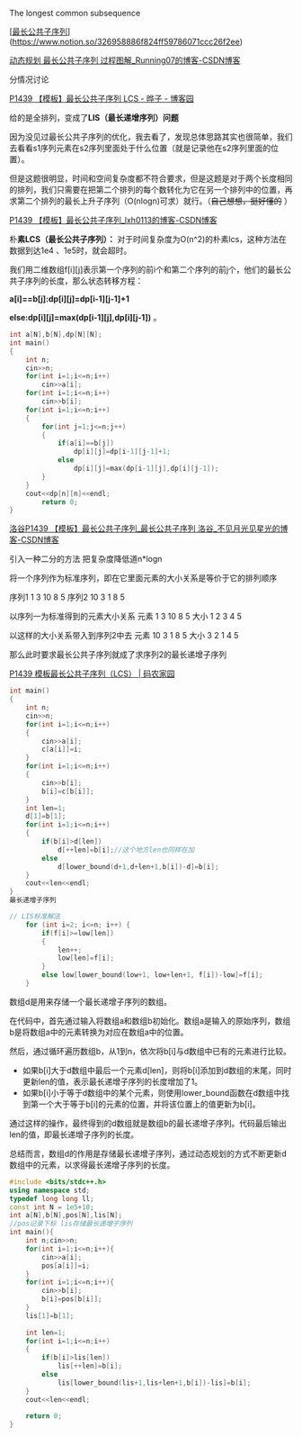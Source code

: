 The longest common subsequence

[[最长公共子序列](https://www.luogu.com.cn/problem/P1439?contestId=109467)](https://www.notion.so/326958886f824ff59786071ccc26f2ee) 

[动态规划 最长公共子序列 过程图解_Running07的博客-CSDN博客](https://blog.csdn.net/hrn1216/article/details/51534607)

分情况讨论

[P1439 【模板】最长公共子序列  LCS - 晔子 - 博客园](https://www.cnblogs.com/xiaoyezi-wink/p/11350594.html)

给的是全排列，变成了**LIS（最长递增序列）问题**

因为没见过最长公共子序列的优化，我去看了，发现总体思路其实也很简单，我们去看看s1序列元素在s2序列里面处于什么位置（就是记录他在s2序列里面的位置）。

但是这题很明显，时间和空间复杂度都不符合要求，但是这题是对于两个长度相同的排列，我们只需要在把第二个排列的每个数转化为它在另一个排列中的位置，再求第二个排列的最长上升子序列（O(nlogn)可求）就行。（~~自己想想，挺好懂的~~ ）

[P1439 【模板】最长公共子序列_lxh0113的博客-CSDN博客](https://blog.csdn.net/lxh0113/article/details/128942270)

朴**素LCS（最长公共子序列）：** 对于时间复杂度为O(n^2)的朴素lcs，这种方法在数据到达1e4 、1e5时，就会超时。

我们用二维数组f[i][j]表示第一个序列的前i个和第二个序列的前j个，他们的最长公共子序列的长度，那么状态转移方程：

**a[i]==b[j]:dp[i][j]=dp[i-1][j-1]+1** 

**else:dp[i][j]=max(dp[i-1][j],dp[i][j-1])** 。

```cpp
int a[N],b[N],dp[N][N];
int main()
{
    int n;
    cin>>n;
    for(int i=1;i<=n;i++)
        cin>>a[i];
    for(int i=1;i<=n;i++)
        cin>>b[i];
    for(int i=1;i<=n;i++)
    {
        for(int j=1;j<=n;j++)
        {
            if(a[i]==b[j])
                dp[i][j]=dp[i-1][j-1]+1;
            else
                dp[i][j]=max(dp[i-1][j],dp[i][j-1]);
        }
    }
    cout<<dp[n][n]<<endl;
		return 0;
}
```

[洛谷P1439 【模板】最长公共子序列_最长公共子序列 洛谷_不见月光见星光的博客-CSDN博客](https://blog.csdn.net/weixin_50187215/article/details/117871690)

引入一种二分的方法 把复杂度降低道n*logn

将一个序列作为标准序列，即在它里面元素的大小关系是等价于它的排列顺序

序列1 1 3 10 8 5
序列2 10 3 1 8 5

以序列一为标准得到的元素大小关系
元素	1	3	10	8	5
大小	1	2	3	4	5

以这样的大小关系带入到序列2中去
元素	10	3	1	8	5
大小	3	2	1	4	5

那么此时要求最长公共子序列就成了求序列2的最长递增子序列

[P1439 模板最长公共子序列（LCS） | 码农家园](https://www.codenong.com/cs106277611/)

```cpp
int main()
{
    int n;
    cin>>n;
    for(int i=1;i<=n;i++)
    {
        cin>>a[i];
        c[a[i]]=i;
    }
    for(int i=1;i<=n;i++)
    {
        cin>>b[i];
        b[i]=c[b[i]];
    }
    int len=1;
    d[1]=b[1];
    for(int i=1;i<=n;i++)
    {
        if(b[i]>d[len])
            d[++len]=b[i];//这个地方len也同样在加
        else
            d[lower_bound(d+1,d+len+1,b[i])-d]=b[i];
    }
    cout<<len<<endl;
}
最长递增子序列

// LIS标准解法
    for (int i=2; i<=n; i++) {
        if(f[i]>=low[len])
        {
            len++;
            low[len]=f[i];
        }
        else low[lower_bound(low+1, low+len+1, f[i])-low]=f[i];
    }
```

数组d是用来存储一个最长递增子序列的数组。

在代码中，首先通过输入将数组a和数组b初始化。数组a是输入的原始序列，数组b是将数组a中的元素转换为对应在数组a中的位置。

然后，通过循环遍历数组b，从1到n，依次将b[i]与d数组中已有的元素进行比较。

- 如果b[i]大于d数组中最后一个元素d[len]，则将b[i]添加到d数组的末尾，同时更新len的值，表示最长递增子序列的长度增加了1。
- 如果b[i]小于等于d数组中的某个元素，则使用lower_bound函数在d数组中找到第一个大于等于b[i]的元素的位置，并将该位置上的值更新为b[i]。

通过这样的操作，最终得到的d数组就是数组b的最长递增子序列。代码最后输出len的值，即最长递增子序列的长度。

总结而言，数组d的作用是存储最长递增子序列，通过动态规划的方式不断更新d数组中的元素，以求得最长递增子序列的长度。

```cpp
#include <bits/stdc++.h>
using namespace std;
typedef long long ll;
const int N = 1e5+10;
int a[N],b[N],pos[N],lis[N];
//pos记录下标 lis存储最长递增子序列
int main(){
    int n;cin>>n;
    for(int i=1;i<=n;i++){
        cin>>a[i];
        pos[a[i]]=i;
    }
    for(int i=1;i<=n;i++){
        cin>>b[i];
        b[i]=pos[b[i]];
    }
    lis[1]=b[1];
    
    int len=1;
    for(int i=1;i<=n;i++)
    {
        if(b[i]>lis[len])
            lis[++len]=b[i];
        else
            lis[lower_bound(lis+1,lis+len+1,b[i])-lis]=b[i];
    }
    cout<<len<<endl;
    
    return 0;
}
```